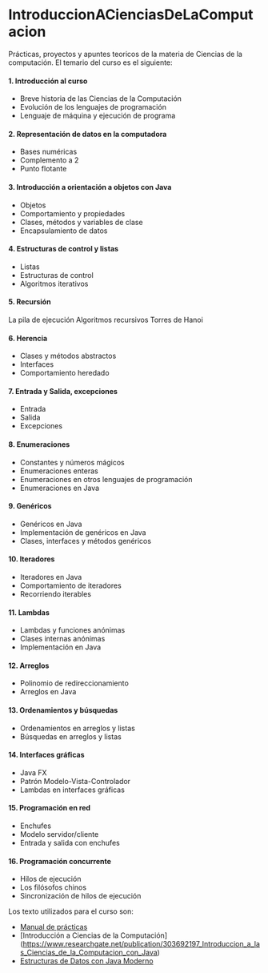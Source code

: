 # IntroduccionACienciasDeLaComputacion
Prácticas, proyectos y apuntes teoricos de la materia de Ciencias de la computación.
El temario del curso es el siguiente:

#### 1. Introducción al curso
  - Breve historia de las Ciencias de la Computación
  - Evolución de los lenguajes de programación
  - Lenguaje de máquina y ejecución de programa
#### 2. Representación de datos en la computadora 
- Bases numéricas
- Complemento a 2
- Punto flotante
#### 3. Introducción a orientación a objetos con Java 
- Objetos
- Comportamiento y propiedades
- Clases, métodos y variables de clase
- Encapsulamiento de datos
#### 4. Estructuras de control y listas
- Listas
- Estructuras de control
- Algoritmos iterativos
#### 5. Recursión
La pila de ejecución
Algoritmos recursivos
Torres de Hanoi
#### 6. Herencia
- Clases y métodos abstractos
- Interfaces
- Comportamiento heredado
#### 7. Entrada y Salida, excepciones
 - Entrada
 - Salida
 - Excepciones
#### 8. Enumeraciones
 - Constantes y números mágicos
 - Enumeraciones enteras
 - Enumeraciones en otros lenguajes de programación
 - Enumeraciones en Java
#### 9. Genéricos
-  Genéricos en Java
 - Implementación de genéricos en Java
  - Clases, interfaces y métodos genéricos
#### 10. Iteradores
-  Iteradores en Java
 - Comportamiento de iteradores
  - Recorriendo iterables
#### 11. Lambdas
-  Lambdas y funciones anónimas
 - Clases internas anónimas
  - Implementación en Java
#### 12. Arreglos
- Polinomio de redireccionamiento
- Arreglos en Java
#### 13. Ordenamientos y búsquedas
- Ordenamientos en arreglos y listas
- Búsquedas en arreglos y listas
#### 14. Interfaces gráficas
-  Java FX
 - Patrón Modelo-Vista-Controlador
  - Lambdas en interfaces gráficas
#### 15. Programación en red
- Enchufes
- Modelo servidor/cliente
- Entrada y salida con enchufes
#### 16. Programación concurrente 
- Hilos de ejecución
- Los filósofos chinos
- Sincronización de hilos de ejecución

Los texto utilizados para el curso son:
- [Manual de prácticas](https://www.researchgate.net/publication/43041588_Introduccion_a_las_Ciencias_de_la_Computacion_Manual_de_Practicas/link/57bf275e08ae2f5eb32e7f10/download)
- [Introducción a Ciencias de la Computación] (https://www.researchgate.net/publication/303692197_Introduccion_a_las_Ciencias_de_la_Computacion_con_Java)
- [Estructuras de Datos con Java Moderno](https://www.researchgate.net/publication/330910208_Estructuras_de_Datos_con_Java_moderno_Algoritmos_Objetos_Programas)
